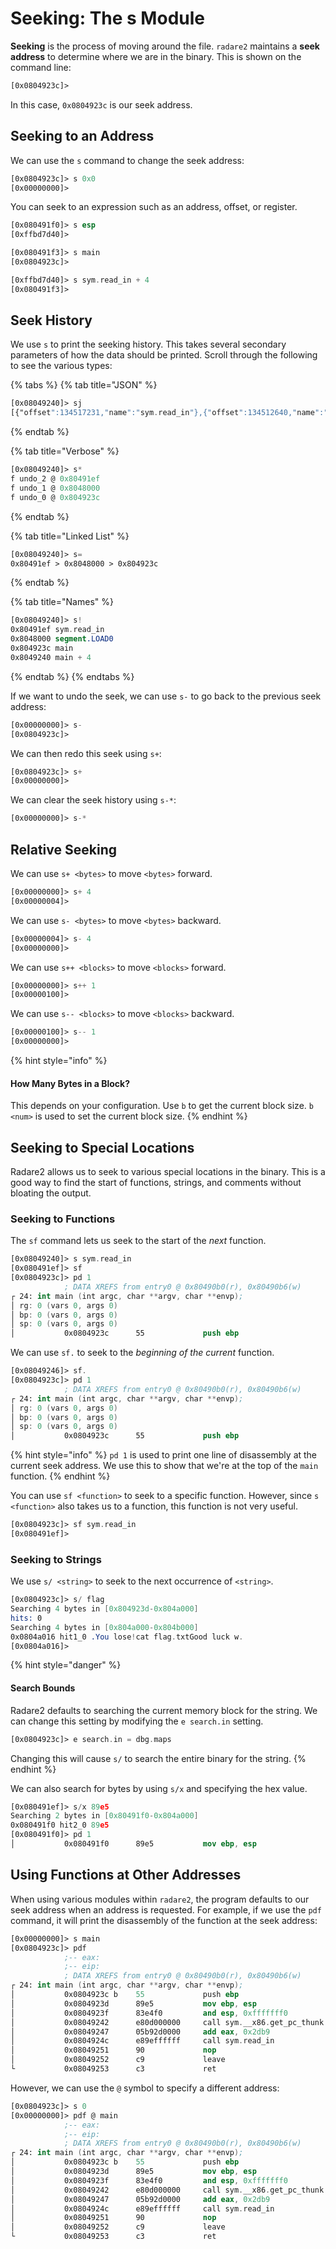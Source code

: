 # Seeking: The s Module

**Seeking** is the process of moving around the file. `radare2` maintains a **seek address** to determine where we are in the binary. This is shown on the command line:

```nasm
[0x0804923c]> 
```

In this case, `0x0804923c` is our seek address.

## Seeking to an Address

We can use the `s` command to change the seek address:

```nasm
[0x0804923c]> s 0x0
[0x00000000]> 
```

You can seek to an expression such as an address, offset, or register.

```nasm
[0x080491f0]> s esp
[0xffbd7d40]> 
```

```nasm
[0x080491f3]> s main
[0x0804923c]> 
```

```nasm
[0xffbd7d40]> s sym.read_in + 4
[0x080491f3]> 
```

## Seek History

We use `s` to print the seeking history. This takes several secondary parameters of how the data should be printed. Scroll through the following to see the various types:

{% tabs %}
{% tab title="JSON" %}
```nasm
[0x08049240]> sj
[{"offset":134517231,"name":"sym.read_in"},{"offset":134512640,"name":"segment.LOAD0"},{"offset":134517308,"name":"main"},{"offset":134517312,"name":"main+4","current":true}]
```
{% endtab %}

{% tab title="Verbose" %}
```nasm
[0x08049240]> s*
f undo_2 @ 0x80491ef
f undo_1 @ 0x8048000
f undo_0 @ 0x804923c
```
{% endtab %}

{% tab title="Linked List" %}
```nasm
[0x08049240]> s=
0x80491ef > 0x8048000 > 0x804923c
```
{% endtab %}

{% tab title="Names" %}
```nasm
[0x08049240]> s!
0x80491ef sym.read_in
0x8048000 segment.LOAD0
0x804923c main
0x8049240 main + 4
```
{% endtab %}
{% endtabs %}

If we want to undo the seek, we can use `s-` to go back to the previous seek address:

```nasm
[0x00000000]> s-
[0x0804923c]> 
```

We can then redo this seek using `s+`:

```nasm
[0x0804923c]> s+
[0x00000000]> 
```

We can clear the seek history using `s-*`:

```nasm
[0x00000000]> s-*
```

## Relative Seeking

We can use `s+ <bytes>` to move `<bytes>` forward.

```nasm
[0x00000000]> s+ 4
[0x00000004]> 
```

We can use `s- <bytes>` to move `<bytes>` backward.

```nasm
[0x00000004]> s- 4
[0x00000000]> 
```

We can use `s++ <blocks>` to move `<blocks>` forward.

```nasm
[0x00000000]> s++ 1
[0x00000100]> 
```

We can use `s-- <blocks>` to move `<blocks>` backward.

```nasm
[0x00000100]> s-- 1
[0x00000000]> 
```

{% hint style="info" %}
#### How Many Bytes in a Block?

This depends on your configuration. Use `b` to get the current block size. `b <num>` is used to set the current block size.
{% endhint %}

## Seeking to Special Locations

Radare2 allows us to seek to various special locations in the binary. This is a good way to find the start of functions, strings, and comments without bloating the output.

### Seeking to Functions

The `sf` command lets us seek to the start of the _next_ function.

```nasm
[0x08049240]> s sym.read_in
[0x080491ef]> sf
[0x0804923c]> pd 1
            ; DATA XREFS from entry0 @ 0x80490b0(r), 0x80490b6(w)
┌ 24: int main (int argc, char **argv, char **envp);
│ rg: 0 (vars 0, args 0)
│ bp: 0 (vars 0, args 0)
│ sp: 0 (vars 0, args 0)
│           0x0804923c      55             push ebp
```

We can use `sf.` to seek to the _beginning of the current_ function.

```nasm
[0x08049246]> sf.
[0x0804923c]> pd 1
            ; DATA XREFS from entry0 @ 0x80490b0(r), 0x80490b6(w)
┌ 24: int main (int argc, char **argv, char **envp);
│ rg: 0 (vars 0, args 0)
│ bp: 0 (vars 0, args 0)
│ sp: 0 (vars 0, args 0)
│           0x0804923c      55             push ebp
```

{% hint style="info" %}
`pd 1` is used to print one line of disassembly at the current seek address. We use this to show that we're at the top of the `main` function.
{% endhint %}

You can use `sf <function>` to seek to a specific function. However, since `s <function>` also takes us to a function, this function is not very useful.

```nasm
[0x0804923c]> sf sym.read_in
[0x080491ef]>
```

### Seeking to Strings

We use `s/ <string>` to seek to the next occurrence of `<string>`.

```nasm
[0x0804923c]> s/ flag
Searching 4 bytes in [0x804923d-0x804a000]
hits: 0
Searching 4 bytes in [0x804a000-0x804b000]
0x0804a016 hit1_0 .You lose!cat flag.txtGood luck w.
[0x0804a016]> 
```

{% hint style="danger" %}
#### Search Bounds

Radare2 defaults to searching the current memory block for the string. We can change this setting by modifying the `e search.in` setting.

```nasm
[0x0804923c]> e search.in = dbg.maps
```

Changing this will cause `s/` to search the entire binary for the string.
{% endhint %}

We can also search for bytes by using `s/x` and specifying the hex value.

```nasm
[0x080491ef]> s/x 89e5
Searching 2 bytes in [0x80491f0-0x804a000]
0x080491f0 hit2_0 89e5
[0x080491f0]> pd 1
│           0x080491f0      89e5           mov ebp, esp
```

## Using Functions at Other Addresses

When using various modules within `radare2`, the program defaults to our seek address when an address is requested. For example, if we use the `pdf` command, it will print the disassembly of the function at the seek address:

```nasm
[0x00000000]> s main
[0x0804923c]> pdf
            ;-- eax:
            ;-- eip:
            ; DATA XREFS from entry0 @ 0x80490b0(r), 0x80490b6(w)
┌ 24: int main (int argc, char **argv, char **envp);
│           0x0804923c b    55             push ebp
│           0x0804923d      89e5           mov ebp, esp
│           0x0804923f      83e4f0         and esp, 0xfffffff0
│           0x08049242      e80d000000     call sym.__x86.get_pc_thunk.ax
│           0x08049247      05b92d0000     add eax, 0x2db9
│           0x0804924c      e89effffff     call sym.read_in
│           0x08049251      90             nop
│           0x08049252      c9             leave
└           0x08049253      c3             ret
```

However, we can use the `@` symbol to specify a different address:

```nasm
[0x0804923c]> s 0
[0x00000000]> pdf @ main
            ;-- eax:
            ;-- eip:
            ; DATA XREFS from entry0 @ 0x80490b0(r), 0x80490b6(w)
┌ 24: int main (int argc, char **argv, char **envp);
│           0x0804923c b    55             push ebp
│           0x0804923d      89e5           mov ebp, esp
│           0x0804923f      83e4f0         and esp, 0xfffffff0
│           0x08049242      e80d000000     call sym.__x86.get_pc_thunk.ax
│           0x08049247      05b92d0000     add eax, 0x2db9
│           0x0804924c      e89effffff     call sym.read_in
│           0x08049251      90             nop
│           0x08049252      c9             leave
└           0x08049253      c3             ret
```
